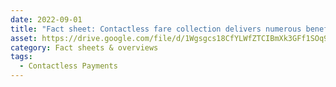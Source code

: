 ```yaml
---
date: 2022-09-01
title: "Fact sheet: Contactless fare collection delivers numerous benefits to both transit providers and riders"
asset: https://drive.google.com/file/d/1Wgsgcs18CfYLWfZTCIBmXk3GFf1SOq9G/view?usp=share_link
category: Fact sheets & overviews
tags:
  - Contactless Payments
---
```

